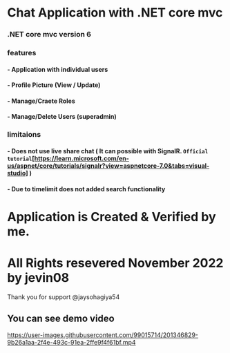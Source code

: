 # Chat Application with .NET core mvc

### .NET core mvc version 6

### features
####    - Application with individual users
####    - Profile Picture (View / Update)
####    - Manage/Craete Roles
####    - Manage/Delete Users (superadmin)

### limitaions 
####    - Does not use live share chat ( It can possible with SignalR. `Official tutorial`[https://learn.microsoft.com/en-us/aspnet/core/tutorials/signalr?view=aspnetcore-7.0&tabs=visual-studio] )
####    - Due to timelimit does not added search functionality

# Application is Created & Verified by me.
# All Rights resevered November 2022 by jevin08

Thank you for support @jaysohagiya54

## You can see demo video

https://user-images.githubusercontent.com/99015714/201346829-9b26a1aa-2f4e-493c-91ea-2ffe9f4f61bf.mp4

